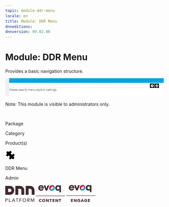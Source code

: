 ```yaml
---
topic: module-ddr-menu
locale: en
title: Module: DDR Menu
dnneditions: 
dnnversion: 09.02.00
---
```


# Module: DDR Menu

Provides a basic navigation structure.

  

![DDR Menu module](/images/scr-module-DDRMenu.png)

  

Note: This module is visible to administrators only.

 

Package

Category

Product(s)

 ![icon](/images/ico-module-ddrmenu.png) 

DDR Menu

Admin

 ![Platform](/images/ico-dnn-platform.png) ![Evoq Content](/images/ico-evoq-content.png) ![Evoq Engage](/images/ico-evoq-engage.png)